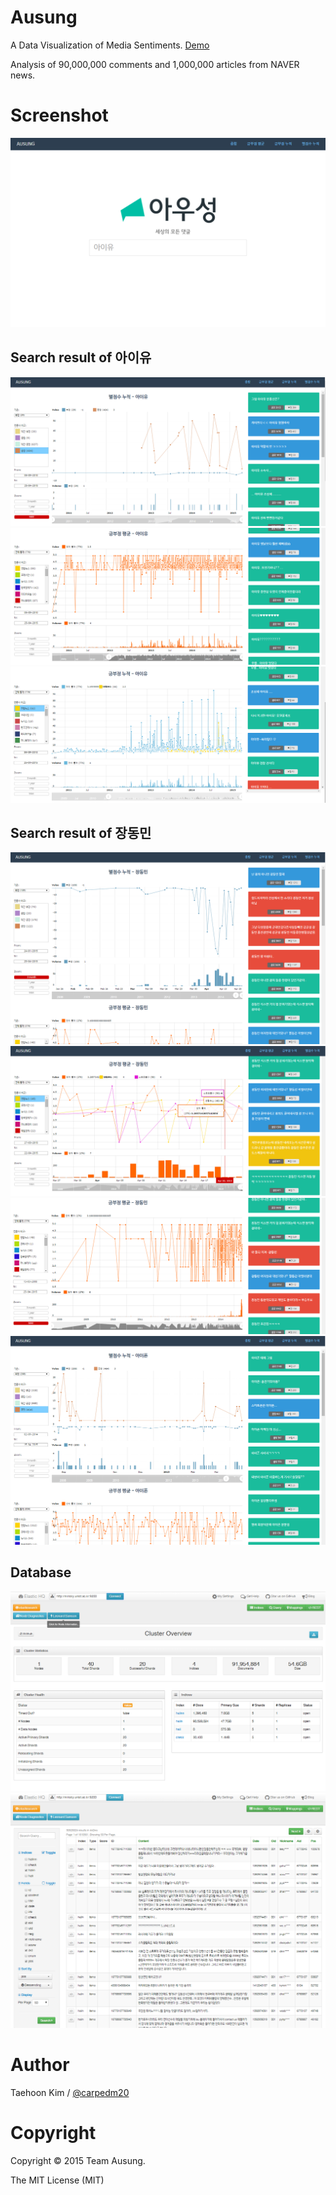 Ausung
======

A Data Visualization of Media Sentiments. [Demo](https://youtu.be/o08t8dhN-Ys)

Analysis of 90,000,000 comments and 1,000,000 articles from NAVER news.


Screenshot
==========

![index.html](https://raw.githubusercontent.com/carpedm20/ausung/master/contents/main.png)

Search result of 아이유
-----------------------

![example](https://raw.githubusercontent.com/carpedm20/ausung/master/contents/example1-1.png)
![alt_tag](https://raw.githubusercontent.com/carpedm20/ausung/master/contents/example2-1.png)
![alt_tag](https://raw.githubusercontent.com/carpedm20/ausung/master/contents/example3-1.png)

Search result of 장동민
-----------------------

![alt_tag](https://raw.githubusercontent.com/carpedm20/ausung/master/contents/example1-2.png)
![alt_tag](https://raw.githubusercontent.com/carpedm20/ausung/master/contents/example2-2.png)
![alt_tag](https://raw.githubusercontent.com/carpedm20/ausung/master/contents/example3-2.png)
![alt_tag](https://raw.githubusercontent.com/carpedm20/ausung/master/contents/example1-3.png)

Database
--------

![alt_tag](https://raw.githubusercontent.com/carpedm20/ausung/master/contents/database1.png)
![alt_tag](https://raw.githubusercontent.com/carpedm20/ausung/master/contents/database2.png)


Author
======

Taehoon Kim / [@carpedm20](http://carpedm20.github.io/about/)


Copyright
=========

Copyright :copyright: 2015 Team Ausung.

The MIT License (MIT)
